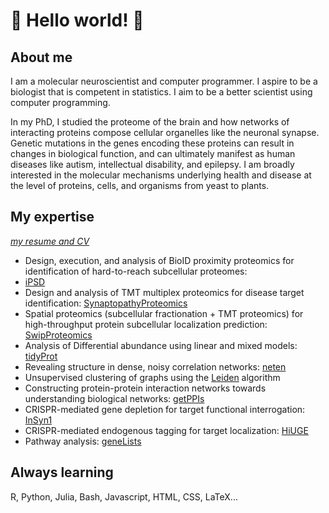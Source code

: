 # :mount_fuji: Hello world! :goat: 

## About me

I am a molecular neuroscientist and computer programmer. I aspire to be a
biologist that is competent in statistics. I aim to be a better scientist using
computer programming.

In my PhD, I studied the proteome of the brain and how networks of interacting
proteins compose cellular organelles like the neuronal synapse.  Genetic
mutations in the genes encoding these proteins can result in changes in
biological function, and can ultimately manifest as human diseases like autism,
intellectual disability, and epilepsy. I am broadly interested in the molecular
mechanisms underlying health and disease at the level of proteins, cells, and
organisms from yeast to plants.

## My expertise
[_my resume and CV_](https://github.com/twesleyb/BradshawCV)
* Design, execution, and analysis of BioID proximity proteomics for
  identification of hard-to-reach subcellular proteomes:
* [iPSD](https://github.com/soderling-lab/Uezu2016)
* Design and analysis of TMT multiplex proteomics for disease target
  identification: [SynaptopathyProteomics](https://github.com/soderling-lab/SynaptopathyProteomics)
* Spatial proteomics (subcellular fractionation + TMT proteomics) for
  high-throughput protein subcellular localization prediction: [SwipProteomics](https://github.com/twesleyb/SwipProteomics)
* Analysis of Differential abundance using linear and mixed models: [tidyProt](https://github.com/soderling-lab/tidyProt)
* Revealing structure in dense, noisy correlation networks: [neten](https://github.com/soderling-lab/neten)
* Unsupervised clustering of graphs using the
	[Leiden](https://github.com/soderling-lab/leiden) algorithm
* Constructing protein-protein interaction networks towards understanding biological networks: [getPPIs](https://github.com/soderling-lab/getPPIs)
* CRISPR-mediated gene depletion for target functional interrogation:
	[InSyn1](https://elifesciences.org/articles/50712)
* CRISPR-mediated endogenous tagging for target localization:
	[HiUGE](https://www.cell.com/neuron/fulltext/S0896-6273(19)30523-9)
* Pathway analysis: [geneLists](https://github.com/soderling-lab/geneLists)

## Always learning
R, Python, Julia, Bash, Javascript, HTML, CSS, LaTeX...
